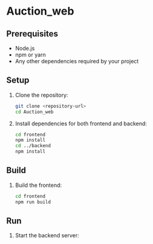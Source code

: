 # Auction_web

## Prerequisites
- Node.js
- npm or yarn
- Any other dependencies required by your project

## Setup
1. Clone the repository:
    ```bash
    git clone <repository-url>
    cd Auction_web
    ```

2. Install dependencies for both frontend and backend:
    ```bash
    cd frontend
    npm install
    cd ../backend
    npm install
    ```

## Build
1. Build the frontend:
    ```bash
    cd frontend
    npm run build
    ```

## Run
1. Start the backend server: